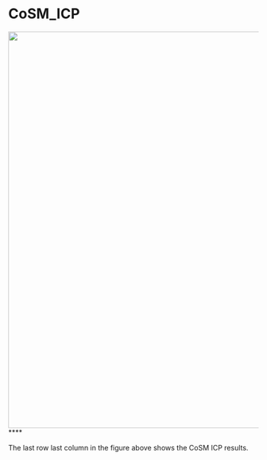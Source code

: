 # CoSM_ICP
<img src="gif_1.gif" width="1380" height="800"/>****

The last row last column in the figure above shows the CoSM ICP results.
